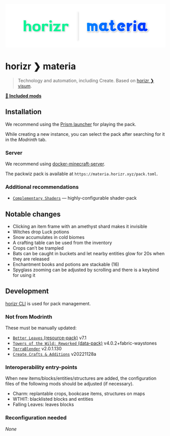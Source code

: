 ![horizr ❯ materia](./banner.png)

# horizr ❯ materia
> Technology and automation, including Create. Based on [horizr ❯ visum](https://github.com/horizr/visum-pack).

[**📄 Included mods**](./docs/mods.md)

## Installation
We recommend using the [Prism launcher](https://prismlauncher.org/) for playing the pack.

While creating a new instance, you can select the pack after searching for it in the _Modrinth_ tab.

### Server
We recommend using [docker-minecraft-server](https://github.com/itzg/docker-minecraft-server#running-a-server-with-a-packwiz-modpack).

The packwiz pack is available at `https://materia.horizr.xyz/pack.toml`.

### Additional recommendations
- [`Complementary Shaders`](https://www.curseforge.com/minecraft/customization/complementary-shaders) — highly-configurable shader-pack

## Notable changes
- Clicking an item frame with an amethyst shard makes it invisible
- Witches drop Luck potions
- Snow accumulates in cold biomes
- A crafting table can be used from the inventory
- Crops can’t be trampled
- Bats can be caught in buckets and let nearby entities glow for 20s when they are released
- Enchantment books and potions are stackable (16)
- Spyglass zooming can be adjusted by scrolling and there is a keybind for using it

## Development
[horizr CLI](https://github.com/horizr/cli) is used for pack management.

### Not from Modrinth
These must be manually updated:
- [`Better Leaves` (resource-pack)](https://github.com/TeamMidnightDust/BetterLeavesPack) v7.1
- [`Towers of the Wild: Reworked` (data-pack)](https://www.curseforge.com/minecraft/texture-packs/towers-of-the-wild-reworked-datapack) v4.0.2+fabric-waystones
- [`TerraBlender`](https://www.curseforge.com/minecraft/mc-mods/terrablender-fabric) v2.0.1.130
- [`Create Crafts & Additions`](https://www.curseforge.com/minecraft/mc-mods/createaddition) v20221128a

### Interoperability entry-points
When new items/blocks/entities/structures are added, the configuration files of the following mods should be adjusted (if necessary).

- Charm: replantable crops, bookcase items, structures on maps
- WTHIT: blacklisted blocks and entities
- Falling Leaves: leaves blocks

### Reconfiguration needed
*None*